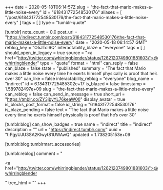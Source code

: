 +++
date = 2020-05-18T06:14:57Z
slug = "the-fact-that-mario-makes-a-little-noise-every"
id = "618431772548530176"
aliases = [ "/post/618431772548530176/the-fact-that-mario-makes-a-little-noise-every" ]
tags = [ ]
type = "tumblr-quote"

[tumblr]
note_count = 0.0
post_url = "https://indirect.tumblr.com/post/618431772548530176/the-fact-that-mario-makes-a-little-noise-every"
date = "2020-05-18 06:14:57 GMT"
reblog_key = "O5JTcI6Q"
interactability_blaze = "everyone"
tags = [ ]
should_open_in_legacy = true
source = "<a href=\"http://twitter.com/whirringblender/status/1262120749801881603\">@whirringblender</a>"
type = "quote"
format = "html"
can_reply = false
can_blaze = false
state = "published"
summary = "The fact that Mario makes a little noise every time he exerts himself physically is proof that he’s over 30"
can_like = false
interactability_reblog = "everyone"
blog_name = "indirect"
id = 6.184317725485302e+17
is_blazed = false
timestamp = 1.589782497e+09
slug = "the-fact-that-mario-makes-a-little-noise-every"
can_reblog = false
can_send_in_message = true
short_url = "https://tmblr.co/ZY3jbyYL76keaW00"
display_avatar = true
is_blocks_post_format = false
id_string = "618431772548530176"
is_blaze_pending = false
text = "The fact that Mario makes a little noise every time he exerts himself physically is proof that he&rsquo;s over 30"

[tumblr.blog]
can_show_badges = true
name = "indirect"
title = "indirect"
description = ""
url = "https://indirect.tumblr.com/"
uuid = "t:PgyUJU3SA2Klwyt81UWAwQ"
updated = 1.738205153e+09

[tumblr.blog.tumblrmart_accessories]

[tumblr.reblog]
comment = "<p><a href=\"http://twitter.com/whirringblender/status/1262120749801881603\">@whirringblender</a></p>"
tree_html = ""
+++
